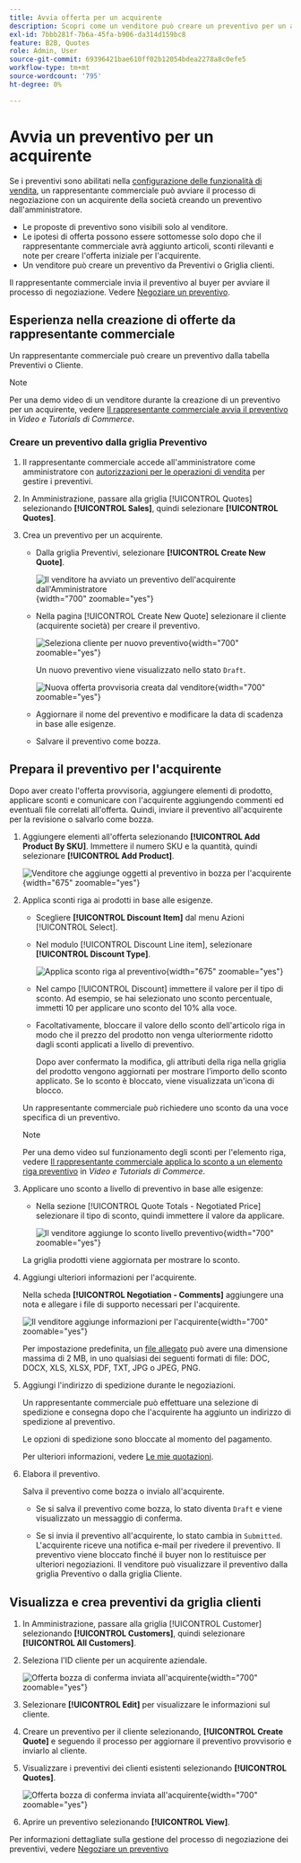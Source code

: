 ```yaml
---
title: Avvia offerta per un acquirente
description: Scopri come un venditore può creare un preventivo per un acquirente specifico per avviare il processo di negoziazione. Il venditore può inviare preventivi solo per i clienti associati a un account aziendale sul sito web selezionato.
exl-id: 7bbb281f-7b6a-45fa-b906-da314d159bc8
feature: B2B, Quotes
role: Admin, User
source-git-commit: 69396421bae610ff02b12054bdea2278a8c0efe5
workflow-type: tm+mt
source-wordcount: '795'
ht-degree: 0%

---
```


# Avvia un preventivo per un acquirente

Se i preventivi sono abilitati nella [configurazione delle funzionalità di vendita](configure-quotes.md), un rappresentante commerciale può avviare il processo di negoziazione con un acquirente della società creando un preventivo dall&#39;amministratore.

- Le proposte di preventivo sono visibili solo al venditore.
- Le ipotesi di offerta possono essere sottomesse solo dopo che il rappresentante commerciale avrà aggiunto articoli, sconti rilevanti e note per creare l&#39;offerta iniziale per l&#39;acquirente.
- Un venditore può creare un preventivo da Preventivi o Griglia clienti.

Il rappresentante commerciale invia il preventivo al buyer per avviare il processo di negoziazione. Vedere [Negoziare un preventivo](quote-price-negotiation.md).

## Esperienza nella creazione di offerte da rappresentante commerciale

Un rappresentante commerciale può creare un preventivo dalla tabella Preventivi o Cliente.

>[!NOTE]
>
>Per una demo video di un venditore durante la creazione di un preventivo per un acquirente, vedere [Il rappresentante commerciale avvia il preventivo](https://experienceleague.adobe.com/docs/commerce-learn/tutorials/b2b/b2b-quote/sales-rep-initiates-quote.html?lang=it) in _Video e Tutorials di Commerce_.

### Creare un preventivo dalla griglia Preventivo

1. Il rappresentante commerciale accede all&#39;amministratore come amministratore con [autorizzazioni per le operazioni di vendita](../systems/permissions.md) per gestire i preventivi.

1. In Amministrazione, passare alla griglia [!UICONTROL Quotes] selezionando **[!UICONTROL Sales]**, quindi selezionare **[!UICONTROL Quotes]**.

1. Crea un preventivo per un acquirente.

   - Dalla griglia Preventivi, selezionare **[!UICONTROL Create New Quote]**.

     ![Il venditore ha avviato un preventivo dell&#39;acquirente dall&#39;Amministratore](./assets/quote-draft-from-admin.png){width="700" zoomable="yes"}

   - Nella pagina [!UICONTROL Create New Quote] selezionare il cliente (acquirente società) per creare il preventivo.

     ![Seleziona cliente per nuovo preventivo](./assets/quote-draft-from-admin-select-buyer.png){width="700" zoomable="yes"}

     Un nuovo preventivo viene visualizzato nello stato `Draft`.

     ![Nuova offerta provvisoria creata dal venditore](./assets/quote-create-by-seller.png){width="700" zoomable="yes"}

   - Aggiornare il nome del preventivo e modificare la data di scadenza in base alle esigenze.

   - Salvare il preventivo come bozza.

## Prepara il preventivo per l&#39;acquirente

Dopo aver creato l&#39;offerta provvisoria, aggiungere elementi di prodotto, applicare sconti e comunicare con l&#39;acquirente aggiungendo commenti ed eventuali file correlati all&#39;offerta. Quindi, inviare il preventivo all&#39;acquirente per la revisione o salvarlo come bozza.

1. Aggiungere elementi all&#39;offerta selezionando **[!UICONTROL Add Product By SKU]**. Immettere il numero SKU e la quantità, quindi selezionare **[!UICONTROL Add Product]**.

   ![Venditore che aggiunge oggetti al preventivo in bozza per l&#39;acquirente](./assets/quote-draft-add-items.png){width="675" zoomable="yes"}

1. Applica sconti riga ai prodotti in base alle esigenze.

   - Scegliere **[!UICONTROL Discount Item]** dal menu Azioni [!UICONTROL Select].

   - Nel modulo [!UICONTROL Discount Line item], selezionare **[!UICONTROL Discount Type]**.

     ![Applica sconto riga al preventivo](./assets/quote-discount-line-item.png){width="675" zoomable="yes"}

   - Nel campo [!UICONTROL Discount] immettere il valore per il tipo di sconto. Ad esempio, se hai selezionato uno sconto percentuale, immetti 10 per applicare uno sconto del 10% alla voce.

   - Facoltativamente, bloccare il valore dello sconto dell&#39;articolo riga in modo che il prezzo del prodotto non venga ulteriormente ridotto dagli sconti applicati a livello di preventivo.

     Dopo aver confermato la modifica, gli attributi della riga nella griglia del prodotto vengono aggiornati per mostrare l’importo dello sconto applicato. Se lo sconto è bloccato, viene visualizzata un&#39;icona di blocco.

   Un rappresentante commerciale può richiedere uno sconto da una voce specifica di un preventivo.

   >[!NOTE]
   >
   >Per una demo video sul funzionamento degli sconti per l&#39;elemento riga, vedere [Il rappresentante commerciale applica lo sconto a un elemento riga preventivo](https://experienceleague.adobe.com/docs/commerce-learn/tutorials/b2b/b2b-quote/quote-line-item-discount.html?lang=it) in _Video e Tutorials di Commerce_.

1. Applicare uno sconto a livello di preventivo in base alle esigenze:

   - Nella sezione [!UICONTROL Quote Totals - Negotiated Price] selezionare il tipo di sconto, quindi immettere il valore da applicare.

     ![Il venditore aggiunge lo sconto livello preventivo](./assets/quote-draft-total-discount.png){width="700" zoomable="yes"}

   La griglia prodotti viene aggiornata per mostrare lo sconto.

1. Aggiungi ulteriori informazioni per l&#39;acquirente.

   Nella scheda **[!UICONTROL Negotiation - Comments]** aggiungere una nota e allegare i file di supporto necessari per l&#39;acquirente.

   ![Il venditore aggiunge informazioni per l&#39;acquirente](./assets/quote-draft-add-info-for-buyer.png){width="700" zoomable="yes"}

   Per impostazione predefinita, un [file allegato](configure-quotes.md) può avere una dimensione massima di 2 MB, in uno qualsiasi dei seguenti formati di file: DOC, DOCX, XLS, XLSX, PDF, TXT, JPG o JPEG, PNG.

1. Aggiungi l&#39;indirizzo di spedizione durante le negoziazioni.

   Un rappresentante commerciale può effettuare una selezione di spedizione e consegna dopo che l&#39;acquirente ha aggiunto un indirizzo di spedizione al preventivo.

   Le opzioni di spedizione sono bloccate al momento del pagamento.

   Per ulteriori informazioni, vedere [Le mie quotazioni](account-dashboard-my-quotes.md#adding-a-shipping-address).

1. Elabora il preventivo.

   Salva il preventivo come bozza o invialo all&#39;acquirente.

   - Se si salva il preventivo come bozza, lo stato diventa `Draft` e viene visualizzato un messaggio di conferma.

   - Se si invia il preventivo all&#39;acquirente, lo stato cambia in `Submitted`. L&#39;acquirente riceve una notifica e-mail per rivedere il preventivo. Il preventivo viene bloccato finché il buyer non lo restituisce per ulteriori negoziazioni. Il venditore può visualizzare il preventivo dalla griglia Preventivo o dalla griglia Cliente.

## Visualizza e crea preventivi da griglia clienti

1. In Amministrazione, passare alla griglia [!UICONTROL Customer] selezionando **[!UICONTROL Customers]**, quindi selezionare **[!UICONTROL All Customers]**.

1. Seleziona l&#39;ID cliente per un acquirente aziendale.

   ![Offerta bozza di conferma inviata all&#39;acquirente](./assets/quote-view-customer-quotes.png){width="700" zoomable="yes"}

1. Selezionare **[!UICONTROL Edit]** per visualizzare le informazioni sul cliente.

1. Creare un preventivo per il cliente selezionando, **[!UICONTROL Create Quote]** e seguendo il processo per aggiornare il preventivo provvisorio e inviarlo al cliente.

1. Visualizzare i preventivi dei clienti esistenti selezionando **[!UICONTROL Quotes]**.

   ![Offerta bozza di conferma inviata all&#39;acquirente](./assets/quote-list-from-customer-information.png){width="700" zoomable="yes"}

1. Aprire un preventivo selezionando **[!UICONTROL View]**.

Per informazioni dettagliate sulla gestione del processo di negoziazione dei preventivi, vedere [Negoziare un preventivo](quote-price-negotiation.md)
